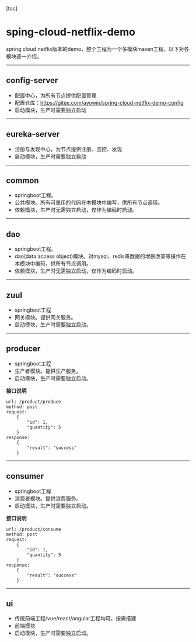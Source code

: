 [toc]

# sping-cloud-netflix-demo
spring cloud netflix版本的demo，整个工程为一个多模块maven工程，以下对各模块逐一介绍。

---

## config-server
* 配置中心，为所有节点提供配置管理
* 配置仓库：https://gitee.com/ayowin/spring-cloud-netflix-demo-config
* 启动模块，生产时需要独立启动

---

## eureka-server
* 注册与发现中心，为节点提供注册、监控、发现
* 启动模块，生产时需要独立启动

---

## common
* springboot工程。
* 公共模块。所有可重用的代码在本模块中编写，供所有节点调用。
* 依赖模块，生产时无需独立启动，仅作为编码时启动。

---

## dao
* springboot工程。
* dao(data access object)模块。对mysql、redis等数据的增删改查等操作在本模块中编码，供所有节点调用。
* 依赖模块，生产时无需独立启动，仅作为编码时启动。

---

## zuul
* springboot工程
* 网关模块。提供网关服务。
* 启动模块，生产时需要独立启动。

---

## producer
* springboot工程
* 生产者模块。提供生产服务。
* 启动模块，生产时需要独立启动。  

**接口说明**
```shell
url: /product/produce
method: post
request:
    {
        "id": 1,
        "quantity": 5
    }
response:
    {
        "result": "success"
    }
```

---

## consumer
* springboot工程
* 消费者模块。提供消费服务。
* 启动模块，生产时需要独立启动。  

**接口说明**
```shell
url: /product/consume
method: post
request:
    {
        "id": 1,
        "quantity": 5
    }
response:
    {
        "result": "success"
    }
```

---

## ui
* 传统前端工程/vue/react/angular工程均可，按需搭建
* 前端模块
* 启动模块，生产时需要独立启动。